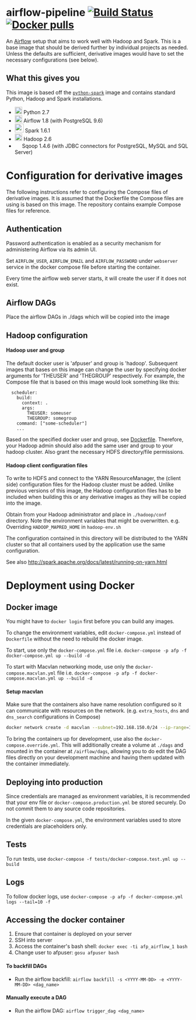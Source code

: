 # airflow-pipeline [![Build Status](https://travis-ci.org/datagovsg/airflow-pipeline.svg?branch=)](https://travis-ci.org/datagovsg/airflow-pipeline) [![Docker pulls](https://img.shields.io/docker/pulls/datagovsg/airflow-pipeline.svg)](https://hub.docker.com/r/datagovsg/airflow-pipeline/)

An [Airflow](https://airflow.incubator.apache.org/) setup that aims to work well with Hadoop and Spark. This is a base image that should be derived further by individual projects as needed. Unless the defaults are sufficient, derivative images would have to set the necessary configurations (see below).


## What this gives you

This image is based off the [`python-spark`](https://github.com/datagovsg/python-spark) image and contains standard Python, Hadoop and Spark installations.

- <img src="https://upload.wikimedia.org/wikipedia/commons/thumb/c/c3/Python-logo-notext.svg/240px-Python-logo-notext.svg.png" height="20"> Python 2.7
- <img src="https://airflow.incubator.apache.org/_images/pin_large.png" height="20"> Airflow 1.8 (with PostgreSQL 9.6)
- <img src="http://spark.apache.org/images/spark-logo-trademark.png" height="24"> Spark 1.6.1
- <img src="https://upload.wikimedia.org/wikipedia/commons/thumb/0/0e/Hadoop_logo.svg/320px-Hadoop_logo.svg.png" height="20"> Hadoop 2.6
- <img src="https://upload.wikimedia.org/wikipedia/commons/b/b4/Apache_Sqoop_logo.svg" height="16"> Sqoop 1.4.6 (with JDBC connectors for PostgreSQL, MySQL and SQL Server)


# Configuration for derivative images 

The following instructions refer to configuring the Compose files of derivative images. It is assumed that the Dockerfile the Compose files are using is based on this image.
The repository contains example Compose files for reference.

## Authentication

Password authentication is enabled as a security mechanism for administering Airflow via its admin UI.

Set `AIRFLOW_USER`, `AIRFLOW_EMAIL` and `AIRFLOW_PASSWORD` under `webserver` service in the docker compose file before starting the container.

Every time the airflow web server starts, it will create the user if it does not exist.

## Airflow DAGs

Place the airflow DAGs in ./dags which will be copied into the image

## Hadoop configuration

#### Hadoop user and group

The default docker user is 'afpuser' and group is 'hadoop'. Subsequent images that bases on this image can change the user by specifying docker arguments for 'THEUSER' and 'THEGROUP' respectively. For example, the Compose file that is based on this image would look something like this:

```
  scheduler:
    build:
      context: .
      args:
        THEUSER: someuser
        THEGROUP: somegroup
    command: ["some-scheduler"]
    ...
```

Based on the specified docker user and group, see [Dockerfile](Dockerfile). Therefore, your Hadoop admin should also add the same user and group to your hadoop cluster. Also grant the necessary HDFS directory/file permissions.

#### Hadoop client configuration files

To write to HDFS and connect to the YARN ResourceManager, the (client side) configuration files for the Hadoop cluster must be added. Unlike previous versions of this image, the Hadoop configuration files has to be included when building this or any derivative images as they will be copied into the image.

Obtain from your Hadoop administrator and place in `./hadoop/conf` directory. Note the environment variables that might be overwritten. e.g. Overriding `HADOOP_MAPRED_HOME` in `hadoop-env.sh`

The configuration contained in this directory will be distributed to the YARN cluster so that all containers used by the application use the same configuration.

See also http://spark.apache.org/docs/latest/running-on-yarn.html

# Deployment using Docker

## Docker image

You might have to `docker login` first before you can build any images.

To change the environment variables, edit `docker-compose.yml` instead of `Dockerfile` without the need to rebuild the docker image.

To start, use only the `docker-compose.yml` file i.e. `docker-compose -p afp -f docker-compose.yml up --build -d`

To start with Macvlan networking mode, use only the `docker-compose.macvlan.yml` file i.e. `docker-compose -p afp -f docker-compose.macvlan.yml up --build -d`

#### Setup macvlan
Make sure that the containers also have name resolution configured so it can communicate with resources on the network. (e.g. `extra_hosts`, `dns` and `dns_search` configurations in Compose)
```bash
docker network create -d macvlan --subnet=192.168.150.0/24 --ip-range=192.168.150.48/28 -o parent=p2p1 afpnet
```

To bring the containers up for development, use also the `docker-compose.override.yml`. This will additionally create a volume at `./dags` and mounted in the container at `/airflow/dags`, allowing you to do edit the DAG files directly on your development machine and having them updated with the container immediately.


## Deploying into production

Since credentials are managed as environment variables, it is recommended that your env file or `docker-compose.production.yml` be stored securely. Do not commit them to any source code repositories.

In the given `docker-compose.yml`, the environment variables used to store credentials are placeholders only.


## Tests

To run tests, use `docker-compose -f tests/docker-compose.test.yml up --build`


## Logs

To follow docker logs, use `docker-compose -p afp -f docker-compose.yml logs --tail=10 -f`


## Accessing the docker container
1. Ensure that container is deployed on your server
2. SSH into server
3. Access the container's bash shell: `docker exec -ti afp_airflow_1 bash`
4. Change user to afpuser: `gosu afpuser bash`

#### To backfill DAGs
- Run the airflow backfill: `airflow backfill -s <YYYY-MM-DD> -e <YYYY-MM-DD> <dag_name>`

#### Manually execute a DAG
- Run the airflow DAG: `airflow trigger_dag <dag_name>`
